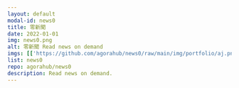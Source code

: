 ```yaml
---
layout: default
modal-id: news0
title: 零新聞
date: 2022-01-01
img: news0.png
alt: 零新聞 Read news on demand
imgs: [['https://github.com/agorahub/news0/raw/main/img/portfolio/aj.png', 'https://agora0.gitlab.io/news/aj'], ['https://github.com/agorahub/news0/raw/main/img/portfolio/bbc.png', 'https://agora0.gitlab.io/news/bbc'], ['https://github.com/agorahub/news0/raw/main/img/portfolio/cna.png', 'https://agora0.gitlab.io/news/cna'], ['https://github.com/agorahub/news0/raw/main/img/portfolio/dw.png', 'https://agora0.gitlab.io/news/dw'], ['https://github.com/agorahub/news0/raw/main/img/portfolio/kyodo.png', 'https://agora0.gitlab.io/news/kyodo'], ['https://github.com/agorahub/news0/raw/main/img/portfolio/nyt.png', 'https://agora0.gitlab.io/news/nyt'], ['https://github.com/agorahub/news0/raw/main/img/portfolio/rfa.png', 'https://agora0.gitlab.io/news/rfa'], ['https://github.com/agorahub/news0/raw/main/img/portfolio/rthk.png', 'https://agora0.gitlab.io/news/rthk']]
list: news0
repo: agorahub/news0
description: Read news on demand.
---
```


